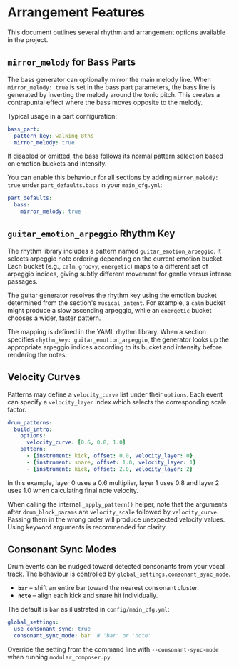 # Arrangement Features

This document outlines several rhythm and arrangement options available in the project.

## `mirror_melody` for Bass Parts

The bass generator can optionally mirror the main melody line. When `mirror_melody: true` is set in the bass part parameters, the bass line is generated by inverting the melody around the tonic pitch. This creates a contrapuntal effect where the bass moves opposite to the melody.

Typical usage in a part configuration:

```yaml
bass_part:
  pattern_key: walking_8ths
  mirror_melody: true
```

If disabled or omitted, the bass follows its normal pattern selection based on emotion buckets and intensity.

You can enable this behaviour for all sections by adding `mirror_melody: true`
under `part_defaults.bass` in your `main_cfg.yml`:

```yaml
part_defaults:
  bass:
    mirror_melody: true
```

## `guitar_emotion_arpeggio` Rhythm Key

The rhythm library includes a pattern named `guitar_emotion_arpeggio`. It selects arpeggio note ordering depending on the current emotion bucket. Each bucket (e.g., `calm`, `groovy`, `energetic`) maps to a different set of arpeggio indices, giving subtly different movement for gentle versus intense passages.

The guitar generator resolves the rhythm key using the emotion bucket determined from the section's `musical_intent`. For example, a `calm` bucket might produce a slow ascending arpeggio, while an `energetic` bucket chooses a wider, faster pattern.

The mapping is defined in the YAML rhythm library. When a section specifies `rhythm_key: guitar_emotion_arpeggio`, the generator looks up the appropriate arpeggio indices according to its bucket and intensity before rendering the notes.

## Velocity Curves

Patterns may define a `velocity_curve` list under their `options`. Each event can specify a `velocity_layer` index which selects the corresponding scale factor.

```yaml
drum_patterns:
  build_intro:
    options:
      velocity_curve: [0.6, 0.8, 1.0]
    pattern:
      - {instrument: kick, offset: 0.0, velocity_layer: 0}
      - {instrument: snare, offset: 1.0, velocity_layer: 1}
      - {instrument: kick, offset: 2.0, velocity_layer: 2}
```

In this example, layer 0 uses a 0.6 multiplier, layer 1 uses 0.8 and layer 2 uses 1.0 when calculating final note velocity.

When calling the internal ``_apply_pattern()`` helper, note that the arguments
after ``drum_block_params`` are ``velocity_scale`` followed by
``velocity_curve``. Passing them in the wrong order will produce unexpected
velocity values. Using keyword arguments is recommended for clarity.

## Consonant Sync Modes

Drum events can be nudged toward detected consonants from your vocal track. The
behaviour is controlled by `global_settings.consonant_sync_mode`.

- **`bar`** – shift an entire bar toward the nearest consonant cluster.
- **`note`** – align each kick and snare hit individually.

The default is `bar` as illustrated in `config/main_cfg.yml`:

```yaml
global_settings:
  use_consonant_sync: true
  consonant_sync_mode: bar  # 'bar' or 'note'
```

Override the setting from the command line with `--consonant-sync-mode` when
running `modular_composer.py`.

